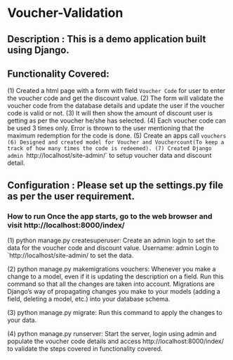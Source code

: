 # Voucher-Validation

## Description : This is a demo application built using Django. 

## Functionality Covered: 
(1) Created a html page with a form with field `Voucher Code` for user to enter the voucher code and get the discount value.
(2) The form will validate the voucher code from the database details and update the user if the voucher code is valid or not.
(3) It will then show the amount of discount user is getting as per the voucher he/she has selected.
(4) Each voucher code can be used 3 times only. Error is thrown to the user mentioning that the maximum redemption for the code is done.
(5) Create an apps call `vouchers
(6) Designed and created model for Voucher and Vouchercount(To keep a track of how many times the code is redeemed).
(7) Created Django admin `http://localhost/site-admin/` to setup voucher data and discount detail.

## Configuration : Please set up the settings.py file as per the user requirement.

### How to run Once the app starts, go to the web browser and visit http://localhost:8000/index/

(1) python manage.py createsuperuser:
Create an admin login to set the data for the voucher code and discount value.
Username: admin
Login to `http://localhost/site-admin/ to set the data.
 
(2) python manage.py makemigrations vouchers: 
Whenever you make a change to a model, even if it is updating the description on a field. Run this command so that all the changes are taken into account. Migrations are Django’s way of propagating changes you make to your models (adding a field, deleting a model, etc.) into your database schema.

(3) python manage.py migrate: 
Run this command to apply the changes to your data.

(4) python manage.py runserver: 
Start the server, login using admin and populate the voucher code details and access http://localhost:8000/index/ to validate the steps covered in functionality covered.

